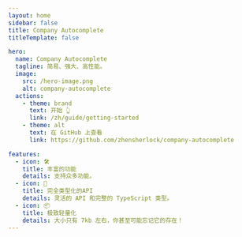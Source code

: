 ```yaml
---
layout: home
sidebar: false
title: Company Autocomplete
titleTemplate: false

hero:
  name: Company Autocomplete
  tagline: 简易、强大、高性能。
  image:
    src: /hero-image.png
    alt: company-autocomplete
  actions:
    - theme: brand
      text: 开始 👆
      link: /zh/guide/getting-started
    - theme: alt
      text: 在 GitHub 上查看
      link: https://github.com/zhensherlock/company-autocomplete

features:
  - icon: 🛠️
    title: 丰富的功能
    details: 支持众多功能。
  - icon: 🔑
    title: 完全类型化的API
    details: 灵活的 API 和完整的 TypeScript 类型。
  - icon: 📦
    title: 极致轻量化
    details: 大小只有 7kb 左右，你甚至可能忘记它的存在！
---
```


